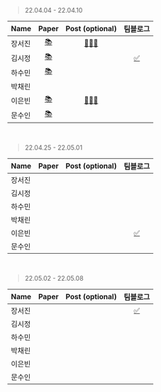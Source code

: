 > 22.04.04 - 22.04.10

|Name|Paper|Post (optional)|팀블로그|
|---|:---:|:---:|:---:|
|장서진|[📚](https://events.ccc.de/congress/2004/fahrplan/files/105-machine-learning-paper.pdf)|[🧑🏻‍💻](https://sulky-waltz-11f.notion.site/A-Brief-Introduction-into-Machine-Learning-635eb0b9ff614f6ebff5a44ae7e6d42d)|
|김시정|[📚](https://arxiv.org/pdf/2004.10934.pdf)||[✅]()|
|하수민|[📚](https://arxiv.org/pdf/1506.02640.pdf)||
|박채린|||
|이은빈|[📚](https://arxiv.org/abs/1610.05492)|[🧑🏻‍💻](https://silver-spike-7ea.notion.site/Federated-Learning-Strategies-for-Improving-Communication-Efficiency-2f0d749f6d644c408d1d462d20817b53)|
|문수인|[📚](https://arxiv.org/pdf/1901.11196.pdf)||

<br>

> 22.04.25 - 22.05.01

|Name|Paper|Post (optional)|팀블로그|
|---|:---:|:---:|:---:|
|장서진|||
|김시정|||
|하수민|||
|박채린|||
|이은빈|||[✅]()|
|문수인|||

<br>

> 22.05.02 - 22.05.08

|Name|Paper|Post (optional)|팀블로그|
|---|:---:|:---:|:---:|
|장서진|||[✅]()|
|김시정|||
|하수민|||
|박채린|||
|이은빈|||
|문수인|||

